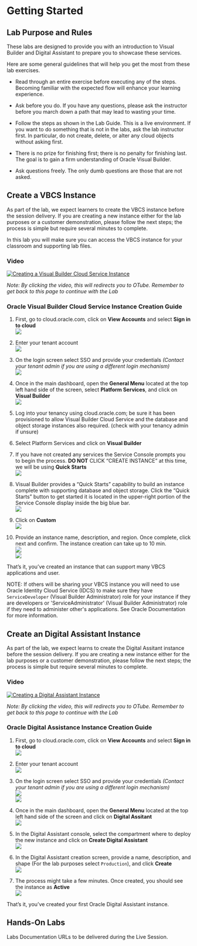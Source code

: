 # Getting Started

## Lab Purpose and Rules

These labs are designed to provide you with an introduction to Visual Builder and Digital Assistant to prepare you to showcase these services.

Here are some general guidelines that will help you get the most from
these lab exercises.

  - Read through an entire exercise before executing any of the steps.
    Becoming familiar with the expected flow will enhance your learning
    experience.

  - Ask before you do. If you have any questions, please ask the
    instructor before you march down a path that may lead to wasting
    your time.

  - Follow the steps as shown in the Lab Guide. This is a live
    environment. If you want to do something that is not in the labs,
    ask the lab instructor first. In particular, do not create, delete,
    or alter any cloud objects without asking first.

  - There is no prize for finishing first; there is no penalty for
    finishing last. The goal is to gain a firm understanding of Oracle
    Visual Builder.

  - Ask questions freely. The only dumb questions are those that are not
    asked.


## Create a VBCS Instance

As part of the lab, we expect learners to create the VBCS instance before the session delivery.
If you are creating a new instance either for the lab purposes or a customer demonstration, please follow the next steps; the process is simple but require several minutes to complete.

In this lab you will make sure you can access the VBCS instance for your classroom and supporting lab files.


### Video


[![Creating a Visual Builder Cloud Service Instance](./media/playback_creating_instance_vbcs.png)](https://otube.oracle.com/media/Oracle+Sales+and+Partner+Academy+-+AppDev+Virtual+Workshop/1_xryvhe4k)

*Note: By clicking the video, this will redirects you to OTube. Remember to get back to this page to continue with the Lab*


### Oracle Visual Builder Cloud Service Instance Creation Guide

1. First, go to cloud.oracle.com, click on **View Accounts** and select **Sign in to cloud**
<br>![](./media/cloudoracle.png)

2. Enter your tenant account
<br>![](./media/tenant.png)

1. On the login screen select SSO and provide your credentials *(Contact your tenant admin if you are using a different login mechanism)*
<br>![](./media/credentials_2.png)

1. Once in the main dashboard, open the **General Menu** located at the top left hand side of the screen, select **Platform Services**, and click on **Visual Builder**
<br>![](./media/vb_dashboard.png)

1. Log into your tenancy using cloud.oracle.com; be sure it has been provisioned to allow Visual Builder Cloud Service and the database and object storage instances also required.  (check with your tenancy admin if unsure)
   
2. Select Platform Services and click on **Visual Builder**


3. If you have not created any services the Service Console prompts you to begin the process.
**DO NOT** CLICK “CREATE INSTANCE” at this time, we will be using **Quick Starts**
<br>![](./media/image_a_11.png)


1. Visual Builder provides a “Quick Starts” capability to build an instance complete with supporting database and object storage. Click the “Quick Starts” button to get started it is located in the upper-right portion of the Service Console display inside the big blue bar.
<br>![](./media/image_a_13.png)


1. Click on **Custom**
<br>![](./media/vbcs_instance_custom.png)

1. Provide an instance name, description, and region. Once complete, click next and confirm. The instance creation can take up to 10 min.
<br>![](./media/vbcs_instance_data.png)
<br>![](./media/vbcs_instance_creation.png)

That’s it, you’ve created an instance that can support many VBCS applications and user.


NOTE:
If others will be sharing your VBCS instance you will need to use Oracle Identity Cloud Service (IDCS)
to make sure they have `ServiceDeveloper` (Visual Builder Administrator) role for your instance if they are developers or 'ServiceAdministrator' (Visual Builder Administrator) role if they need to administer other's applications. 
See Oracle Documentation for more information.


## Create an Digital Assistant Instance

As part of the lab, we expect learns to create the Digital Assitant instance before the session delivery.
If you are creating a new instance either for the lab purposes or a customer demonstration, please follow the next steps; the process is simple but require several minutes to complete.

### Video


[![Creating a Digital Assistant Instance](./media/playback_creating_instance_oda.png)](https://otube.oracle.com/media/Oracle+Sales+and+Partner+Academy+-+AppDev+Virtual+Workshop+-+Creating+an+ODA+Instance/1_ee3m2ce9)

*Note: By clicking the video, this will redirects you to OTube. Remember to get back to this page to continue with the Lab*


### Oracle Digital Assistance Instance Creation Guide

1. First, go to cloud.oracle.com, click on **View Accounts** and select **Sign in to cloud**
<br>![](./media/cloudoracle.png)

1. Enter your tenant account
<br>![](./media/tenant.png)

1. On the login screen select SSO and provide your credentials *(Contact your tenant admin if you are using a different login mechanism)*
<br>![](./media/credentials.png)
<br>![](./media/credentials_2.png)

1. Once in the main dashboard, open the **General Menu** located at the top left hand side of the screen and click on **Digital Assitant**
<br>![](./media/creating_oda_1.png)

1. In the Digital Assistant console, select the compartment where to deploy the new instance and click on **Create Digital Assistant**
<br>![](./media/creating_oda2.png)

1. In the Digital Assistant creation screen, provide a name, description, and shape (For the lab purposes select `Production`), and click **Create**
<br>![](./media/creating_oda_3.png)

1. The process might take a few minutes. Once created, you should see the instance as **Active**
<br>![](./media/creating_oda_4.png)


That’s it, you’ve created your first Oracle Digital Assistant instance.

## Hands-On Labs

Labs Documentation URLs to be delivered during the Live Session.
